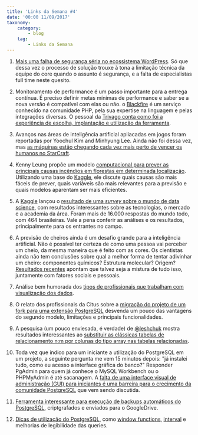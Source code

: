 ```yaml
---
title: 'Links da Semana #4'
date: '00:00 11/09/2017'
taxonomy:
    category:
        - blog
    tag:
        - Links da Semana
---
```


1. [Mais uma falha de segurança séria no ecossistema WordPress](https://blog.ircmaxell.com/2017/10/disclosure-wordpress-wpdb-sql-injection-background.html). Só que dessa vez o processo de solução trouxe à tona a limitação técnica da equipe do core quando o assunto é segurança, e a falta de especialistas full time neste quesito.

1. Monitoramento de performance é um passo importante para a entrega contínua. É preciso definir metas mínimas de performance e saber se a nova versão é compatível com elas ou não. o [Blackfire](https://blackfire.io/) é um serviço conhecido na comunidade PHP, pela sua expertise na linguagem e pelas integrações diversas. O pessoal da [Trivago conta como foi a experiência de escolha, implantação e utilização da ferramenta](http://tech.trivago.com/2017/10/27/continuous-performance-monitoring-for-php---the-tale-of-blackfire-at-trivago/).

1. Avanços nas áreas de inteligência artificial apliacadas em jogos foram reportadas por Yoochul Kim and Minhyung Lee. Ainda não foi dessa vez, mas [as máquinas estão chegando cada vez mais perto de vencer os humanos no StarCraft](https://www.technologyreview.com/s/609242/humans-are-still-better-than-ai-at-starcraftfor-now/).

1.  Kenny Leung propõe um modelo [computacional para prever as principais causas incêndios em florestas em determinada localização](https://kennythedatascientist.weebly.com/blog/what-causes-wildfires-in-the-us). Utilizando uma base do [Kaggle](https://www.kaggle.com/rtatman/188-million-us-wildfires), ele discute quais causas são mais fáceis de prever, quais variáveis são mais relevantes para a previsão e quais modelos aparentam ser mais eficientes.

1. A [Kaggle](https://www.kaggle.com) lançou o [resultado de uma *survey* sobre o mundo de data science](https://www.kaggle.com/surveys/2017), com resultados interessantes sobre as tecnologias, o mercado e a academia da área. Foram mais de 16.000 respostas do mundo todo, com 464 brasileiras. Vale a pena conferir as análises e os resultados, principalmente para os entrantes no campo.

1. A previsão de cheiros ainda é um desafio grande para a inteligência artificial. Não é possível ter certeza de como uma pessoa vai perceber um cheio, da mesma maneira que é feito com as cores. Os cientistas ainda não tem conclusões sobre qual a melhor forma de tentar adivinhar um cheiro: componentes químicos? Estrutura molecular? Origem? [Resultados recentes](https://www.newyorker.com/tech/elements/ok-computer-tell-me-what-this-smells-like) apontam que talvez seja a mistura de tudo isso, juntamente com fatores sociais e pessoais.

1. Análise bem humorada dos [tipos de profissionais que trabalham com visualização dos dados](https://medium.com/visualizing-the-field/the-7-kinds-of-data-visualization-people-9964e80443a7).

1. O relato dos profissionais da Citus sobre a [migração do projeto de um fork para uma extensão PostgreSQL](https://www.citusdata.com/blog/2017/10/25/what-it-means-to-be-a-postgresql-extension/) desvenda um pouco das vantagens do segundo modelo, limitações e principais funcionalidades.

1. A pesquisa (um pouco enviesada, é verdade) de [@leshchuk](https://medium.com/@leshchuk) mostra resultados interessantes ao [substituir as clássicas tabelas de relacionamento n:m por colunas do tipo array nas tabelas relacionadas](https://medium.com/@leshchuk/mtm-on-arrays-in-postgresql-a97f3c50b8c6).   

1. Toda vez que indico para um iniciante a utilização do PostgreSQL em um projeto, a seguinte pergunta me vem 15 minutos depois: "já instalei tudo, como eu acesso a interface gráfica do banco?" Responder PgAdmin para quem já conhece o MySQL Workbench ou o PHPMyAdmin é até sacanagem. A [falta de uma interface visual de administração (GUI) para iniciantes é uma barreira para o crecimento da comunidade PostgreSQL](http://blog.taadeem.net///english/2017/10/30/lets_build_better_graphic_tools_for_postgresql) que vem sendo discutida.

1. [Ferramenta interessante para execução de backups automáticos do PostgreSQL](https://github.com/kirillshevch/pg_drive_backup), criptgrafados e enviados para o GoogleDrive.

1. [Dicas de utilização do PostgreSQL](http://jakeyesbeck.com/2016/02/21/four-postgresql-tips/), como [window functions](https://www.postgresql.org/docs/current/static/tutorial-window.html), [interval](https://www.postgresql.org/docs/current/static/functions-datetime.html) e melhorias de legibilidade das queries. 
